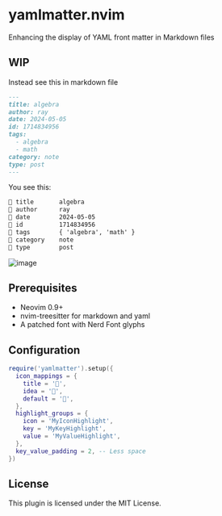 # yamlmatter.nvim
Enhancing the display of YAML front matter in Markdown files

## WIP

Instead see this in markdown file

```markdown
---
title: algebra
author: ray
date: 2024-05-05
id: 1714834956
tags:
  - algebra
  - math
category: note
type: post
---
```

You see this:

```markdown
 title       algebra
 author      ray
 date        2024-05-05
 id          1714834956
 tags        { 'algebra', 'math' }
 category    note
 type        post
```

![image](https://gist.github.com/user-attachments/assets/9fc3b7f2-c5cd-40e7-95fd-36f44449f48b)

## Prerequisites

- Neovim 0.9+
- nvim-treesitter for markdown and yaml
- A patched font with Nerd Font glyphs

## Configuration

```lua
require('yamlmatter').setup({
  icon_mappings = {
    title = '',
    idea = '',
    default = '󰦨',
  },
  highlight_groups = {
    icon = 'MyIconHighlight',
    key = 'MyKeyHighlight',
    value = 'MyValueHighlight',
  },
  key_value_padding = 2, -- Less space
})
```

## License

This plugin is licensed under the MIT License.

